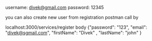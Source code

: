 username: divek@gmail.com
password: 12345

you can also create new user from registration postman call by

localhost:3000/services/register
body
  {"password": "123",
  "email": "divek@sgmail.com",
  "firstName": "Divek" ,
  "lastName": "john"
}